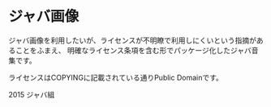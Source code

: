 # ジャバ画像

ジャバ画像を利用したいが、ライセンスが不明瞭で利用しにくいという指摘があることをふまえ、
明確なライセンス条項を含む形でパッケージ化したジャバ音集です。

ライセンスはCOPYINGに記載されている通りPublic Domainです。

2015 ジャバ組
